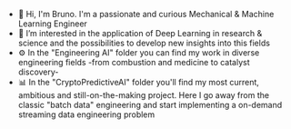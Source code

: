 -  👋 Hi, I'm Bruno. I'm a passionate and curious Mechanical & Machine Learning Engineer  
-  👀 I’m interested in the application of Deep Learning in research & science and the possibilities to develop new insights into this fields
-  ⚙️ In the "Engineering AI" folder you can find my work in diverse engineering fields -from combustion and medicine to catalyst discovery-
-  📊 In the "CryptoPredictiveAI" folder you'll find my most current, ambitious and still-on-the-making project. Here I go away from the classic "batch data" engineering and start implementing a on-demand streaming data engineering problem
